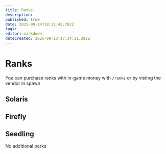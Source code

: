 ```yaml
---
title: Ranks
description: 
published: true
date: 2025-09-14T18:21:42.782Z
tags: 
editor: markdown
dateCreated: 2025-09-13T17:34:11.282Z
---
```


# Ranks
You can purchase ranks with in-game money with `/ranks` or by visting the vendor in spawn



Solaris
---



Firefly
---


Seedling
---
No additional perks